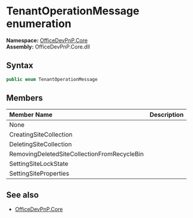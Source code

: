 # TenantOperationMessage  enumeration
**Namespace:** [OfficeDevPnP.Core](OfficeDevPnP.Core.md)  
**Assembly:** OfficeDevPnP.Core.dll  
## Syntax
```C#
public enum TenantOperationMessage
```
## Members
|**Member Name**|**Description**|
|:-----|:-----|
| None | 
| CreatingSiteCollection | 
| DeletingSiteCollection | 
| RemovingDeletedSiteCollectionFromRecycleBin | 
| SettingSiteLockState | 
| SettingSiteProperties | 

## See also
- [OfficeDevPnP.Core](OfficeDevPnP.Core.md)
